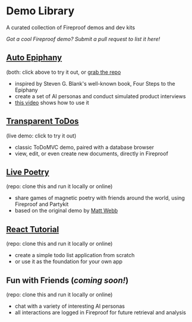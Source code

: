 # Demo Library
A curated collection of Fireproof demos and dev kits

*Got a cool Fireproof demo? Submit a pull request to list it here!*

## [Auto Epiphany](https://epiphany.fireproof.storage/)
(both: click above to try it out, or [grab the repo](https://github.com/fireproof-storage/epiphany)
- inspired by Steven G. Blank's well-known book, Four Steps to the Epiphany
- create a set of AI personas and conduct simulated product interviews
- [this video](https://twitter.com/FireproofStorge/status/1648541950843256832) shows how to use it

## [Transparent ToDos](https://fireproof.storage/try-free/)
(live demo: click to try it out)
- classic ToDoMVC demo, paired with a database browser
- view, edit, or even create new documents, directly in Fireproof

## [Live Poetry](https://github.com/fireproof-storage/sketch-magnetic-poetry)
(repo: clone this and run it locally or online)
- share games of magnetic poetry with friends around the world, using Fireproof and Partykit
- based on the original demo by [Matt Webb](https://github.com/genmon)

## [React Tutorial](https://github.com/fireproof-storage/react-typescript-starter-kit)
(repo: clone this and run it locally or online)
- create a simple todo list application from scratch
- or use it as the foundation for your own app

## Fun with Friends (*coming soon!*)
(repo: clone this and run it locally or online)
- chat with a variety of interesting AI personas
- all interactions are logged in Fireproof for future retrieval and analysis
